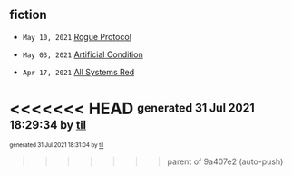 ## fiction


* <code>May 10, 2021</code> [Rogue Protocol](2021-05-10T21-43-13-rogue-protocol.md)
* <code>May 03, 2021</code> [Artificial Condition](2021-05-03T21-46-11-artificial-condition.md)

* <code>Apr 17, 2021</code> [All Systems Red](2021-04-17T20-45-05-all-systems-red.md)

<<<<<<< HEAD
<sup><sub>generated 31 Jul 2021 18:29:34 by <a href='https://github.com/senorprogrammer/til'>til</a></sub></sup>
=======
<sup><sub>generated 31 Jul 2021 18:31:04 by <a href='https://github.com/senorprogrammer/til'>til</a></sub></sup>
>>>>>>> parent of 9a407e2 (auto-push)
